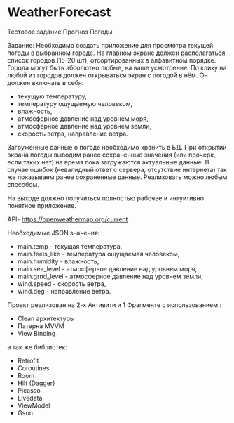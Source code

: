 # WeatherForecast
Тестовое задание Прогноз Погоды

Задание: 
Необходимо создать приложение для просмотра текущей погоды в выбранном городе.
На главном экране должен располагаться список городов (15-20 шт), отсортированных в алфавитном порядке. Города могут быть абсолютно любые, на ваше усмотрение. 
По клику на любой из городов должен открываться экран с погодой в нём. Он должен включать в себя:
-  текущую температуру,
-  температуру ощущаемую человеком,
-  влажность, 
-  атмосферное давление над уровнем моря,
-  атмосферное давление над уровнем земли, 
-  скорость ветра, направление ветра. 

Загруженные данные о погоде необходимо хранить в БД. При открытии экрана погоды выводим ранее сохраненные значения (или прочерк, если таких нет) на время пока загружаются актуальные данные. 
В случае ошибок (невалидный ответ с сервера, отсутствие интернета) так же показываем ранее сохраненные данные. Реализовать можно любым способом. 

На выходе должно получиться полностью рабочее и интуитивно понятное приложение. 

 API- https://openweathermap.org/current 
 
 Необходимые JSON значения: 
- main.temp - текущая температура, 
- main.feels_like - температура ощущаемая человеком, 
- main.humidity - влажность, 
- main.sea_level - атмосферное давление над уровнем моря, 
- main.grnd_level - атмосферное давление над уровнем земли, 
- wind.speed - скорость ветра,
- wind.deg - направление ветра.

Проект реализован на 2-х Активити и 1 Фрагменте с использованием :
- Clean архитектуры
- Патерна MVVM
- View Binding

а так же библиотек: 
- Retrofit
- Coroutines
- Room
- Hilt (Dagger)
- Picasso
- Livedata
- ViewModel
- Gson
